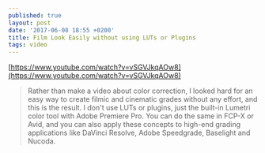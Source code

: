 ```yaml
---
published: true
layout: post
date: '2017-06-08 18:55 +0200'
title: Film Look Easily without using LUTs or Plugins
tags: video
---
```

[https://www.youtube.com/watch?v=vSGVJkqAOw8](https://www.youtube.com/watch?v=vSGVJkqAOw8)

> Rather than make a video about color correction, I looked hard for an easy way to create filmic and cinematic grades without any effort, and this is the result. I don't use LUTs or plugins, just the built-in Lumetri color tool with Adobe Premiere Pro. You can do the same in FCP-X or Avid, and you can also apply these concepts to high-end grading applications like DaVinci Resolve, Adobe Speedgrade, Baselight and Nucoda.
